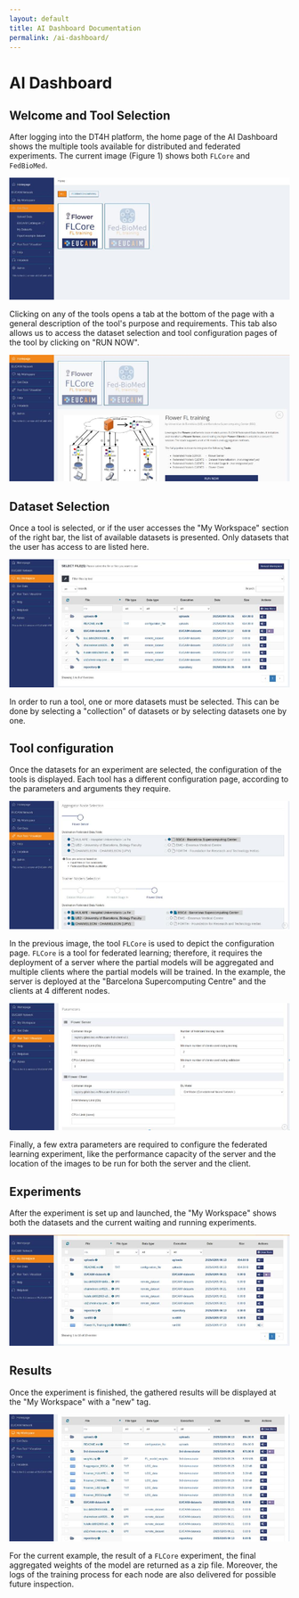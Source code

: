 ```yaml
---
layout: default
title: AI Dashboard Documentation
permalink: /ai-dashboard/
---
```


# AI Dashboard

## Welcome and Tool Selection

After logging into the DT4H platform, the home page of the AI Dashboard shows the multiple tools available for distributed and federated experiments. The current image (Figure 1) shows both `FLCore` and `FedBioMed`.

![AI Dahboard - Home (Screenshot)](../assets/images/ai-dashboard_1_openvre.jpeg)

Clicking on any of the tools opens a tab at the bottom of the page with a general description of the tool's purpose and requirements. This tab also allows us to access the dataset selection and tool configuration pages of the tool by clicking on "RUN NOW".

![AI Dahboard - FLCore Description (Screenshot)](../assets/images/ai-dashboard_2_openvre_flcore.jpeg)

## Dataset Selection

Once a tool is selected, or if the user accesses the "My Workspace" section of the right bar, the list of available datasets is presented. Only datasets that the user has access to are listed here. 

![AI Dahboard - Dataset Selection (Screenshot)](../assets/images/ai-dashboard_3_openvre_datasets.jpeg)

In order to run a tool, one or more datasets must be selected. This can be done by selecting a "collection" of datasets or by selecting datasets one by one.

## Tool configuration

Once the datasets for an experiment are selected, the configuration of the tools is displayed. Each tool has a different configuration page, according to the parameters and arguments they require.

![AI Dahboard - FLCore configuration 1 (Screenshot)](../assets/images/ai-dashboard_4_openvre_flcore_config.jpeg)

In the previous image, the tool `FLCore` is used to depict the configuration page. `FLCore` is a tool for federated learning; therefore, it requires the deployment of a server where the partial models will be aggregated and multiple clients where the partial models will be trained. In the example, the server is deployed at the "Barcelona Supercomputing Centre" and the clients at 4 different nodes.

![AI Dahboard - FLCore configuration 2 (Screenshot)](../assets/images/ai-dashboard_5_openvre_flcore_config.jpeg)

Finally, a few extra parameters are required to configure the federated learning experiment, like the performance capacity of the server and the location of the images to be run for both the server and the client.

## Experiments

After the experiment is set up and launched, the "My Workspace" shows both the datasets and the current waiting and running experiments.

![AI Dahboard - FLCore running (Screenshot)](../assets/images/ai-dashboard_6_openvre_running.jpeg)

## Results

Once the experiment is finished, the gathered results will be displayed at the "My Workspace" with a "new" tag.

![AI Dahboard - FLCore results (Screenshot)](../assets/images/ai-dashboard_7_openvre_results.jpeg)

For the current example, the result of a `FLCore` experiment, the final aggregated weights of the model are returned as a zip file. Moreover, the logs of the training process for each node are also delivered for possible future inspection.